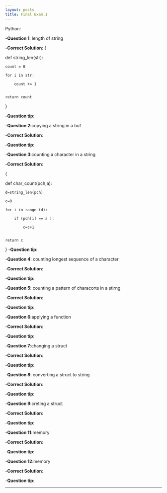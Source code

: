 ```yaml
---
layout: posts
title: Final Exam.1
---
```



Python:


-**Question 1**: length of string 

-**Correct Solution**:
{
    
 
def string_len(str): 

    count = 0    

    for i in str: 

        count += 1


    return count

}

-**Question tip**: 

-**Question 2**:copying a string in a buf

-**Correct Solution**:

-**Question tip**:


-**Question 3**:counting a character in a string 

-**Correct Solution**:

{
    

def char_count(pch,a):

    d=string_len(pch)

    c=0

    for i in range (d):

        if (pch[i] == a ):

            c=c+1 
 

    return c


}
-**Question tip**:


-**Question 4**: counting longest sequence of a character

-**Correct Solution**:

-**Question tip**:


-**Question 5**: counting a pattern of characorts in a stirng

-**Correct Solution**:

-**Question tip**:


-**Question 6**:applying a function

-**Correct Solution**:

-**Question tip**:


-**Question 7**:changing a struct

-**Correct Solution**:

-**Question tip**:


-**Question 8**: converting a struct to string

-**Correct Solution**:

-**Question tip**:


-**Question 9**:creting a struct

-**Correct Solution**:

-**Question tip**:


-**Question 11**:memory

-**Correct Solution**:

-**Question tip**:



-**Question 12**:memory

-**Correct Solution**:

-**Question tip**:


---

